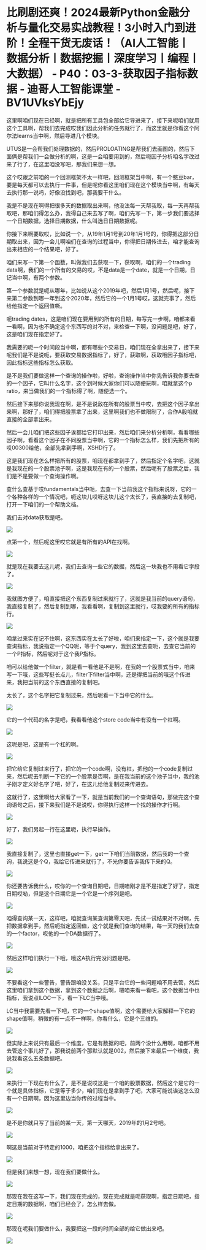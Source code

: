 # 比刷剧还爽！2024最新Python金融分析与量化交易实战教程！3小时入门到进阶！全程干货无废话！（AI人工智能丨数据分析丨数据挖掘丨深度学习丨编程丨大数据） - P40：03-3-获取因子指标数据 - 迪哥人工智能课堂 - BV1UVksYbEjy

这里啊咱们现在已经啊，就是把所有工具包全部给它导进来了，接下来呢咱们就用这个工具啊，帮我们去完成哎我们因此分析的任务就行了，而这里就是你看这个阿尔法learns当中啊，然后导进几个模块。

UTUS是一会帮我们处理数据的，然后PROLOATING是帮我们去画图的，然后下面俩是帮我们一会做分析的啊，这是一会咱要用到的，然后呃因子分析咱名字改过来了行了，在这里咱没写吧，那我们来想一想。

这个哎跟之前咱的一个回测框架不太一样吧，回测框架当中啊，有一个憨豆bar，要是每天都可以去执行一件事，但是呢你看这里咱们现在这个模块当中啊，有每天去执行那一说吗，好像没找到吧，那我要干什么。

我是不是现在啊得把很多天的数据取出来啊，他没法每一天帮我取，每一天再帮我取吧，那咱们得怎么办，我得自己来去写了啊，咱们先写一下，第一步我们要选择一个日期数据，选择日期数据，什么叫选日日期数据呢。

你接下来啊要取哎，比如说一个，从19年1月1号到20年1月1号的，你得把这部分日期取出来，因为一会儿啊咱们在查询的过程当中，你得把日期传进去，咱才能查询出来相应的一个结果吧，好了。

咱们来写一下第一个函数，叫做我们去获取一下，获取啊，咱们的一个trading data啊，我们的一个所有的交易的哎，不是data是一个date，就是一个日期，日记当中啊，有两个参数。

第一个参数就是呃从哪年，比如说从这个2019年吧，然后1月1号，然后呢，接下来第二参数到哪一年到这个2020年，然后它的一个1月1号哎，这就完事了，然后给他指定一个返回值嘶。

呃trading dates，这是咱们现在要用到的所有的日期，每写完一步啊，咱都来看一看啊，因为也不确定这个东西写的对不对，来检查一下啊，没问题是吧，好了，这是咱们现在指定好了。

我需要的呃一个时间段当中啊，都有哪些个交易日，咱们现在全拿出来了，接下来呢我们是不是说呃，要获取交易数据指标了，好了，获取啊，获取哦因子指标吧，因此指标这些指标怎么获取。

是不是我们要做这样一个查询的操作啦，好啦，查询操作当中你先告诉我你要去查的一个因子，它叫什么名字，这个到时候大家你们可以随便玩啊，咱就拿这个p ratio，来当做我们的一个指标得了啊，随便选一个。

然后接下来那你说我现在啊，是不是说敌在所有的股票当中哎，去把这个因子拿出来啊，那好了，咱们得把股票拿了出来，这里啊我们也不做限制了，合作A股咱就直接的全部拿出来。

然后一会儿咱们把这些因子诶都给它打印出来，然后咱们来分析分析啊，看看哪些因子啊，看看这个因子在不同股票当中啊，它的一个指标怎么样，我们先把所有的哎00300给他，全部先拿到手啊，XSHD行了。

这是我们现在怎么样把所有的股票，咱现在都拿到手了，然后指定个名字吧，这就是我现在的一个股票池子啊，这是我现在有的一个股票，然后呢有了股票之后，我们是不是要做一个查询操作啊。

查什么查基于哎fundamentals当中呃，去查一下当前我这个指标来说呀，它的一个各种各样的一个情况吧，呃这块儿哎呀这块儿这个太长了，我直接的去复制吧，打开一下咱们的一个帮助文档。

我们去对data获取是吧。

![](img/81fc1bbd1a0e1bdc50320d02a6ef111c_1.png)

点第一个，然后呢这里哎它就是有所有的API在找啊。

![](img/81fc1bbd1a0e1bdc50320d02a6ef111c_3.png)

就是现在我要去这儿呢，我们去查询一些它的数据，然后这一块我也不用看它字段了。

![](img/81fc1bbd1a0e1bdc50320d02a6ef111c_5.png)

我就图方便了，咱直接把这个东西复制过来就行了，这就是我当前的query语句，我直接复制了，然后复制到哪，我看看啊，复制到这里就行，哎我要的所有的指标行。



![](img/81fc1bbd1a0e1bdc50320d02a6ef111c_7.png)

咱拿过来实在记不住啊，这东西实在太长了好啦，咱们来指定一下，这个就是我要查询指标，我说指定一个QQ呢，等于个query，我到这里去查呃，去查它当前的一个P指标，然后呢对于这个我P指标。

咱可以给他做一个filter，就是看一看他是不是啊，在我的一个股票式当中，咱来写一下哦，这些写挺长点儿，filter下filter当中啊，还是得把当前的哦这个传进来，我把当前的这个东西直接的复制吧。

太长了，这个名字把它复制过来，然后呢看一下当中它的什么。

![](img/81fc1bbd1a0e1bdc50320d02a6ef111c_9.png)

它的一个代码的名字是吧，我看看他这个store code当中有没有一个杠啊。

![](img/81fc1bbd1a0e1bdc50320d02a6ef111c_11.png)

这呢是吧，这是有一个杠的啊。

![](img/81fc1bbd1a0e1bdc50320d02a6ef111c_13.png)

把它给它复制过来行了，把它的一个code啊，没有杠，把他的一个code复制过来，然后呢去判断一下它的一个股票是否啊，是在我当前的这个池子当中，我的池子刚才定义好名字了吧，好了，在这儿给他复制过来传进去。

这就行了，这里啊给大家看了一下，就是当前我们的一个查询语句，那做完这个查询语句之后，接下来我们是不是说哎，你得执行这样一个找的操作才行啊。



![](img/81fc1bbd1a0e1bdc50320d02a6ef111c_15.png)

好了，我们另起一行在这里呃，执行早操作。

![](img/81fc1bbd1a0e1bdc50320d02a6ef111c_17.png)

我直接复制了，这里也直接get一下，get一下咱们当前数据，然后我的一个查询，我说这是个Q，我给它传进来就行了，不光你要告诉我传下来的Q。



![](img/81fc1bbd1a0e1bdc50320d02a6ef111c_19.png)

你还要告诉我什么，哎你的一个查询日期吧，日期咱刚才是不是指定了好了，指定日期哎呦，但是这个日期它是一个它是一个序列是吧。



![](img/81fc1bbd1a0e1bdc50320d02a6ef111c_21.png)

咱得查询某一天，这样吧，咱就查询某查询第零天吧，先试一试结果对不对啊，先把数据拿到手，然后呃指定返回值，这个就是我们查询的结果，每一天的我们去查的一个factor，哎他的一个DA数据行了。



![](img/81fc1bbd1a0e1bdc50320d02a6ef111c_23.png)

然后这样咱们执行一下哦，哦这A执行完没问题是吧。

![](img/81fc1bbd1a0e1bdc50320d02a6ef111c_25.png)

不要看这个一些警告，警告跟咱没关系，只是平台它的一些问题咱不用去管，然后这里咱们拿到这个数据，拿到这个数据之后啊，嗯咱来看一看吧，这个数据当中也指标，我说点ILOC一下，看一下LC当中哦。

LC当中我需要先看一下吧，它的一个shape值啊，这个需要给大家解释一下它的shape值啊，稍微的有一点不一样啊，你看什么，它是个三维的。



![](img/81fc1bbd1a0e1bdc50320d02a6ef111c_27.png)

但实际上来说只有最后一个维度，它是有数据的吧，前两个没什么用啊，咱都不用去管这个事儿好了，那我说前两个那默认就是002，然后接下来最后一个维度，我说我看这么五条数据吧。



![](img/81fc1bbd1a0e1bdc50320d02a6ef111c_29.png)

来执行一下现在有什么了，是不是说哎这是一个咱的股票数据，然后这个是它的一个就是具体指标，它是等于多少，咱们现在是拿到手了吧，大家可能说诶这怎么没有一个日期啊，因为这里边当你传的过程当中。



![](img/81fc1bbd1a0e1bdc50320d02a6ef111c_31.png)

是不是你就只写了当前的某一天，第一天哪天，2019年的1月2号吧。

![](img/81fc1bbd1a0e1bdc50320d02a6ef111c_33.png)

啊这是当前对于特定的1000，咱把这个指标给拿出来了。

![](img/81fc1bbd1a0e1bdc50320d02a6ef111c_35.png)

但是我们来想一想，现在我们要做什么。

![](img/81fc1bbd1a0e1bdc50320d02a6ef111c_37.png)

那现在我在这写一下，我们现在完成的，现在完成就是呃获取啊，指定日期吧，指定日期的数据啊，咱们已经会了，怎么样去做。



![](img/81fc1bbd1a0e1bdc50320d02a6ef111c_39.png)

那现在呢我们要做什么，我要把这一段的时间全部的给它做出来吧。

![](img/81fc1bbd1a0e1bdc50320d02a6ef111c_41.png)